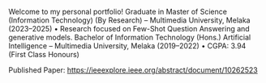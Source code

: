 Welcome to my personal portfolio!
Graduate in Master of Science (Information Technology) (By Research) – Multimedia University, Melaka (2023–2025)
• Research focused on Few-Shot Question Answering and generative models.
Bachelor of Information Technology (Hons.) Artificial Intelligence – Multimedia University, Melaka (2019–2022)
• CGPA: 3.94 (First Class Honours)

Published Paper:
https://ieeexplore.ieee.org/abstract/document/10262523
